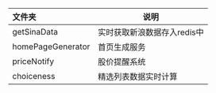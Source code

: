 |文件夹|说明
|:---|---
|getSinaData|实时获取新浪数据存入redis中
|homePageGenerator|首页生成服务
|priceNotify|股价提醒系统
|choiceness|精选列表数据实时计算